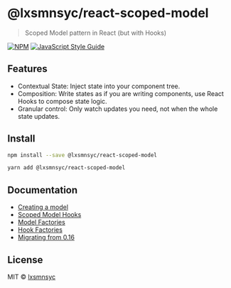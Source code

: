# @lxsmnsyc/react-scoped-model

> Scoped Model pattern in React (but with Hooks)

[![NPM](https://img.shields.io/npm/v/@lxsmnsyc/react-scoped-model.svg)](https://www.npmjs.com/package/@lxsmnsyc/react-scoped-model) [![JavaScript Style Guide](https://badgen.net/badge/code%20style/airbnb/ff5a5f?icon=airbnb)](https://github.com/airbnb/javascript)

## Features

- Contextual State: Inject state into your component tree.
- Composition: Write states as if you are writing components, use React Hooks to compose state logic.
- Granular control: Only watch updates you need, not when the whole state updates.

## Install

```bash
npm install --save @lxsmnsyc/react-scoped-model
```

```bash
yarn add @lxsmnsyc/react-scoped-model
```

## Documentation

- [Creating a model](/packages/react-scoped-model/docs/create-model.md)
- [Scoped Model Hooks](/packages/react-scoped-model/docs/hooks/README.md)
- [Model Factories](/packages/react-scoped-model/docs/model-factory.md)
- [Hook Factories](/packages/react-scoped-model/docs/hook-factory.md)
- [Migrating from 0.16](/packages/react-scoped-model/docs/migrating.md)

## License

MIT © [lxsmnsyc](https://github.com/lxsmnsyc)
